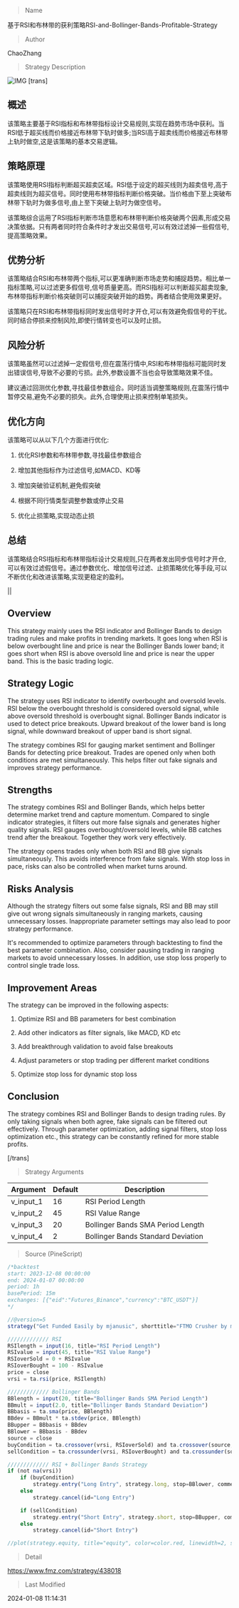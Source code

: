 
> Name

基于RSI和布林带的获利策略RSI-and-Bollinger-Bands-Profitable-Strategy

> Author

ChaoZhang

> Strategy Description

![IMG](https://www.fmz.com/upload/asset/834556d3211abbb416.png)
[trans]

## 概述

该策略主要基于RSI指标和布林带指标设计交易规则,实现在趋势市场中获利。当RSI低于超买线而价格接近布林带下轨时做多;当RSI高于超卖线而价格接近布林带上轨时做空,这是该策略的基本交易逻辑。

## 策略原理  

该策略使用RSI指标判断超买超卖区域。RSI低于设定的超买线则为超卖信号,高于超卖线则为超买信号。同时使用布林带指标判断价格突破。当价格由下至上突破布林带下轨时为做多信号,由上至下突破上轨时为做空信号。  

该策略综合运用了RSI指标判断市场意愿和布林带判断价格突破两个因素,形成交易决策依据。只有两者同时符合条件时才发出交易信号,可以有效过滤掉一些假信号,提高策略效果。

## 优势分析

该策略结合RSI和布林带两个指标,可以更准确判断市场走势和捕捉趋势。相比单一指标策略,可以过滤更多假信号,信号质量更高。而RSI指标可以判断超买超卖现象,布林带指标判断价格突破则可以捕捉突破开始的趋势。两者结合使用效果更好。  

该策略只在RSI和布林带指标同时发出信号时才开仓,可以有效避免假信号的干扰。同时结合停损来控制风险,即使行情转变也可以及时止损。

## 风险分析  

该策略虽然可以过滤掉一定假信号,但在震荡行情中,RSI和布林带指标可能同时发出错误信号,导致不必要的亏损。此外,参数设置不当也会导致策略效果不佳。  

建议通过回测优化参数,寻找最佳参数组合。同时适当调整策略规则,在震荡行情中暂停交易,避免不必要的损失。此外,合理使用止损来控制单笔损失。

## 优化方向  

该策略可以从以下几个方面进行优化:

1. 优化RSI参数和布林带参数,寻找最佳参数组合

2. 增加其他指标作为过滤信号,如MACD、KD等

3. 增加突破验证机制,避免假突破

4. 根据不同行情类型调整参数或停止交易

5. 优化止损策略,实现动态止损

## 总结  

该策略结合RSI指标和布林带指标设计交易规则,只在两者发出同步信号时才开仓,可以有效过滤假信号。通过参数优化、增加信号过滤、止损策略优化等手段,可以不断优化和改进该策略,实现更稳定的盈利。

||


## Overview

This strategy mainly uses the RSI indicator and Bollinger Bands to design trading rules and make profits in trending markets. It goes long when RSI is below overbought line and price is near the Bollinger Bands lower band; it goes short when RSI is above oversold line and price is near the upper band. This is the basic trading logic.

## Strategy Logic

The strategy uses RSI indicator to identify overbought and oversold levels. RSI below the overbought threshold is considered oversold signal, while above oversold threshold is overbought signal. Bollinger Bands indicator is used to detect price breakouts. Upward breakout of the lower band is long signal, while downward breakout of upper band is short signal.

The strategy combines RSI for gauging market sentiment and Bollinger Bands for detecting price breakout. Trades are opened only when both conditions are met simultaneously. This helps filter out fake signals and improves strategy performance. 

## Strengths  

The strategy combines RSI and Bollinger Bands, which helps better determine market trend and capture momentum. Compared to single indicator strategies, it filters out more false signals and generates higher quality signals. RSI gauges overbought/oversold levels, while BB catches trend after the breakout. Together they work very effectively.

The strategy opens trades only when both RSI and BB give signals simultaneously. This avoids interference from fake signals. With stop loss in pace, risks can also be controlled when market turns around.  

## Risks Analysis

Although the strategy filters out some false signals, RSI and BB may still give out wrong signals simultaneously in ranging markets, causing unnecessary losses. Inappropriate parameter settings may also lead to poor strategy performance.  

It's recommended to optimize parameters through backtesting to find the best parameter combination. Also, consider pausing trading in ranging markets to avoid unnecessary losses. In addition, use stop loss properly to control single trade loss.

## Improvement Areas

The strategy can be improved in the following aspects:

1. Optimize RSI and BB parameters for best combination

2. Add other indicators as filter signals, like MACD, KD etc

3. Add breakthrough validation to avoid false breakouts  

4. Adjust parameters or stop trading per different market conditions

5. Optimize stop loss for dynamic stop loss

## Conclusion  

The strategy combines RSI and Bollinger Bands to design trading rules. By only taking signals when both agree, fake signals can be filtered out effectively. Through parameter optimization, adding signal filters, stop loss optimization etc., this strategy can be constantly refined for more stable profits.


[/trans]

> Strategy Arguments



|Argument|Default|Description|
|----|----|----|
|v_input_1|16|RSI Period Length|
|v_input_2|45|RSI Value Range|
|v_input_3|20|Bollinger Bands SMA Period Length|
|v_input_4|2|Bollinger Bands Standard Deviation|


> Source (PineScript)

``` javascript
/*backtest
start: 2023-12-08 00:00:00
end: 2024-01-07 00:00:00
period: 1h
basePeriod: 15m
exchanges: [{"eid":"Futures_Binance","currency":"BTC_USDT"}]
*/

//@version=5
strategy("Get Funded Easily by mjanusic", shorttitle="FTMO Crusher by mjanusic", overlay=true)

///////////// RSI
RSIlength = input(16, title="RSI Period Length")
RSIvalue = input(45, title="RSI Value Range")
RSIoverSold = 0 + RSIvalue
RSIoverBought = 100 - RSIvalue
price = close
vrsi = ta.rsi(price, RSIlength)

///////////// Bollinger Bands
BBlength = input(20, title="Bollinger Bands SMA Period Length")
BBmult = input(2.0, title="Bollinger Bands Standard Deviation")
BBbasis = ta.sma(price, BBlength)
BBdev = BBmult * ta.stdev(price, BBlength)
BBupper = BBbasis + BBdev
BBlower = BBbasis - BBdev
source = close
buyCondition = ta.crossover(vrsi, RSIoverSold) and ta.crossover(source, BBlower)
sellCondition = ta.crossunder(vrsi, RSIoverBought) and ta.crossunder(source, BBupper)

///////////// RSI + Bollinger Bands Strategy
if (not na(vrsi))
    if (buyCondition)
        strategy.entry("Long Entry", strategy.long, stop=BBlower, comment="Long Entry")
    else
        strategy.cancel(id="Long Entry")

    if (sellCondition)
        strategy.entry("Short Entry", strategy.short, stop=BBupper, comment="Short Entry")
    else
        strategy.cancel(id="Short Entry")

//plot(strategy.equity, title="equity", color=color.red, linewidth=2, style=plot.style_area)

```

> Detail

https://www.fmz.com/strategy/438018

> Last Modified

2024-01-08 11:14:31
